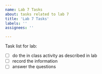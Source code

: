 ```yaml
---
name: Lab 7 Tasks
about: tasks related to lab 7
title: 'Lab 7 Tasks'
labels: ''
assignees: ''

---
```



Task list for lab:

- [ ] do the in class activity as described in lab
- [ ] record the information
- [ ] answer the questions
